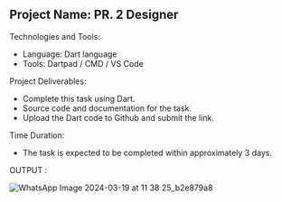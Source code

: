 
## Project Name: PR. 2 Designer

Technologies and Tools:
- Language: Dart language
- Tools: Dartpad / CMD / VS Code

Project Deliverables:
- Complete this task using Dart.
- Source code and documentation for the task.
- Upload the Dart code to Github and submit the link.

Time Duration:
- The task is expected to be completed within approximately 3 days.

OUTPUT : 


![WhatsApp Image 2024-03-19 at 11 38 25_b2e879a8](https://github.com/PARASSALIYA/Core_Flutter/assets/143994351/8eac7238-f8a8-4f4c-9178-3bbe0bc94fad)
